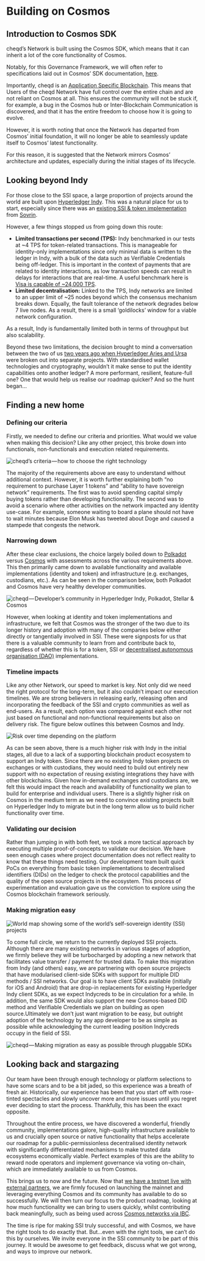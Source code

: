 # Building on Cosmos

## Introduction to Cosmos SDK

cheqd’s Network is built using the Cosmos SDK, which means that it can inherit a lot of the core functionality of Cosmos.

Notably, for this Governance Framework, we will often refer to specifications laid out in Cosmos’ SDK documentation, [here](https://docs.cosmos.network/v0.42/modules/gov/).

Importantly, cheqd is an [Application Specific Blockchain](https://docs.cosmos.network/master/intro/why-app-specific.html). This means that Users of the cheqd Network have full control over the entire chain and are not reliant on Cosmos at all. This ensures the community will not be stuck if, for example, a bug in the Cosmos hub or Inter-Blockchain Communication is discovered, and that it has the entire freedom to choose how it is going to evolve.

However, it is worth noting that once the Network has departed from Cosmos’ initial foundation, it will no longer be able to seamlessly update itself to Cosmos’ latest functionality.

For this reason, it is suggested that the Network mirrors Cosmos’ architecture and updates, especially during the initial stages of its lifecycle.

## Looking beyond Indy

For those close to the SSI space, a large proportion of projects around the world are built upon [Hyperledger Indy](https://www.hyperledger.org/use/hyperledger-indy). This was a natural place for us to start, especially since there was an [existing SSI & token implementation](https://sovrin.atlassian.net/jira/software/c/projects/ST/issues/) from [Sovrin](https://sovrin.org/).

However, a few things stopped us from going down this route:

* **Limited transactions per second \(TPS\):** Indy benchmarked in our tests at ~4 TPS for token-related transactions. This is manageable for identity-only implementations since only minimal data is written to the ledger in Indy, with a bulk of the data such as Verifiable Credentials being off-ledger. This is important in the context of payments that are related to identity interactions, as low transaction speeds can result in delays for interactions that are real-time. A useful benchmark here is [Visa is capable of ~24,000 TPS](https://howmuch.net/articles/crypto-transaction-speeds-compared).
* **Limited decentralisation:** Linked to the TPS, Indy networks are limited to an upper limit of ~25 nodes beyond which the consensus mechanism breaks down. Equally, the fault tolerance of the network degrades below 7 live nodes. As a result, there is a small ‘goldilocks’ window for a viable network configuration.

As a result, Indy is fundamentally limited both in terms of throughput but also scalability.

Beyond these two limitations, the decision brought to mind a conversation between the two of us [two years ago when Hyperledger Aries and Ursa](https://www.evernym.com/blog/hyperledger-aries/) were broken out into separate projects. With standardised wallet technologies and cryptography, wouldn’t it make sense to put the identity capabilities onto another ledger? A more performant, resilient, feature-full one? One that would help us realise our roadmap quicker? And so the hunt began…

## Finding a new home <a id="f5a9"></a>

### Defining our criteria <a id="0893"></a>

Firstly, we needed to define our criteria and priorities. What would we value when making this decision? Like any other project, this broke down into functionals, non-functionals and execution related requirements.

![cheqd&#x2019;s criteria&#x200A;&#x2014;&#x200A;how to choose the right technology](https://miro.medium.com/max/1120/1*Ssqpz_tAsIoL1nHxAwYLdA.png)

The majority of the requirements above are easy to understand without additional context. However, it is worth further explaining both “no requirement to purchase Layer 1 tokens” and “ability to have sovereign network” requirements. The first was to avoid spending capital simply buying tokens rather than developing functionality. The second was to avoid a scenario where other activities on the network impacted any identity use-case. For example, someone waiting to board a plane should not have to wait minutes because Elon Musk has tweeted about Doge and caused a stampede that congests the network.

### Narrowing down <a id="5ad7"></a>

After these clear exclusions, the choice largely boiled down to [Polkadot](https://polkadot.network/) versus [Cosmos](https://cosmos.network/) with assessments across the various requirements above. This then primarily came down to available functionality and available implementations \(identity and token\) and infrastructure \(e.g. exchanges, custodians, etc.\). As can be seen in the comparison below, both Polkadot and Cosmos have very healthy developer communities.

![cheqd&#x200A;&#x2014;&#x200A;Developer&#x2019;s community in Hyperledger Indy, Polkadot, Stellar &amp; Cosmos](https://miro.medium.com/max/1120/0*aJZ0HwW6y7vpeZlD)

However, when looking at identity and token implementations and infrastructure, we felt that Cosmos was the stronger of the two due to its longer history and adoption with many of the companies below either directly or tangentially involved in SSI. These were signposts for us that there is a valuable community to learn from and contribute back to, regardless of whether this is for a token, SSI or [decentralised autonomous organisation \(DAO\)](https://www.investopedia.com/tech/what-dao/) implementations.

### Timeline impacts <a id="f720"></a>

Like any other Network, our speed to market is key. Not only did we need the right protocol for the long-term, but it also couldn’t impact our execution timelines. We are strong believers in releasing early, releasing often and incorporating the feedback of the SSI and crypto communities as well as end-users. As a result, each option was compared against each other not just based on functional and non-functional requirements but also on delivery risk. The figure below outlines this between Cosmos and Indy.

![Risk over time depending on the platform](https://miro.medium.com/max/1120/0*lVe_-7FySUoNOxas)

As can be seen above, there is a much higher risk with Indy in the initial stages, all due to a lack of a supporting blockchain product ecosystem to support an Indy token. Since there are no existing Indy token projects on exchanges or with custodians, they would need to build out entirely new support with no expectation of reusing existing integrations they have with other blockchains. Given how in-demand exchanges and custodians are, we felt this would impact the reach and availability of functionality we plan to build for enterprise and individual users. There is a slightly higher risk on Cosmos in the medium term as we need to convince existing projects built on Hyperledger Indy to migrate but in the long term allow us to build richer functionality over time.

### Validating our decision <a id="db76"></a>

Rather than jumping in with both feet, we took a more tactical approach by executing multiple proof-of-concepts to validate our decision. We have seen enough cases where project documentation does not reflect reality to know that these things need testing. Our development team built quick PoCs on everything from basic token implementations to decentralised identifiers \(DIDs\) on the ledger to check the protocol capabilities and the quality of the open source projects in the ecosystem. This process of experimentation and evaluation gave us the conviction to explore using the Cosmos blockchain framework seriously.

### Making migration easy <a id="df93"></a>

![World map showing some of the world&#x2019;s self-sovereign identity \(SSI\) projects](https://miro.medium.com/max/1120/0*Jnysby2gg9CAVa8Y)

To come full circle, we return to the currently deployed SSI projects. Although there are many existing networks in various stages of adoption, we firmly believe they will be turbocharged by adopting a new network that facilitates value transfer / payment for trusted data. To make this migration from Indy \(and others\) easy, we are partnering with open source projects that have modularised client-side SDKs with support for multiple DID methods / SSI networks. Our goal is to have client SDKs available \(initially for iOS and Android\) that are drop-in replacements for existing Hyperledger Indy client SDKs, as we expect Indycreds to be in circulation for a while. In addition, the same SDK would also support the new Cosmos-based DID method and Verifiable Credentials we plan on building as open source.Ultimately we don’t just want migration to be easy, but outright adoption of the technology by any app developer to be as simple as possible while acknowledging the current leading position Indycreds occupy in the field of SSI.

![cheqd&#x200A;&#x2014;&#x200A;Making migration as easy as possible through pluggable SDKs](https://miro.medium.com/max/1120/1*Zb8WDVIBEEuk1vu6cefZOQ.png)

## Looking back and stargazing <a id="018b"></a>

Our team have been through enough technology or platform selections to have some scars and to be a bit jaded, so this experience was a breath of fresh air. Historically, our experience has been that you start off with rose-tinted spectacles and slowly uncover more and more issues until you regret ever deciding to start the process. Thankfully, this has been the exact opposite.

Throughout the entire process, we have discovered a wonderful, friendly community, implementations galore, high-quality infrastructure available to us and crucially open source or native functionality that helps accelerate our roadmap for a public-permissionless decentralised identity network with significantly differentiated mechanisms to make trusted data ecosystems economically viable. Perfect examples of this are the ability to reward node operators and implement governance via voting on-chain, which are immediately available to us from Cosmos.

This brings us to now and the future. Now that [we have a testnet live with external partners](https://blog.cheqd.io/announcing-cheqds-testnet-for-a-new-incentivised-decentralised-identity-4f625ea77076), we are firmly focused on launching the mainnet and leveraging everything Cosmos and its community has available to do so successfully. We will then turn our focus to the product roadmap, looking at how much functionality we can bring to users quickly, whilst contributing back meaningfully, such as being used across [Cosmos networks via IBC](https://docs.cosmos.network/master/ibc/overview.html).

The time is ripe for making SSI truly successful, and with Cosmos, we have the right tools to do exactly that. But…even with the right tools, we can’t do this by ourselves. We invite everyone in the SSI community to be part of this journey. It would be awesome to get feedback, discuss what we got wrong, and ways to improve our network.

